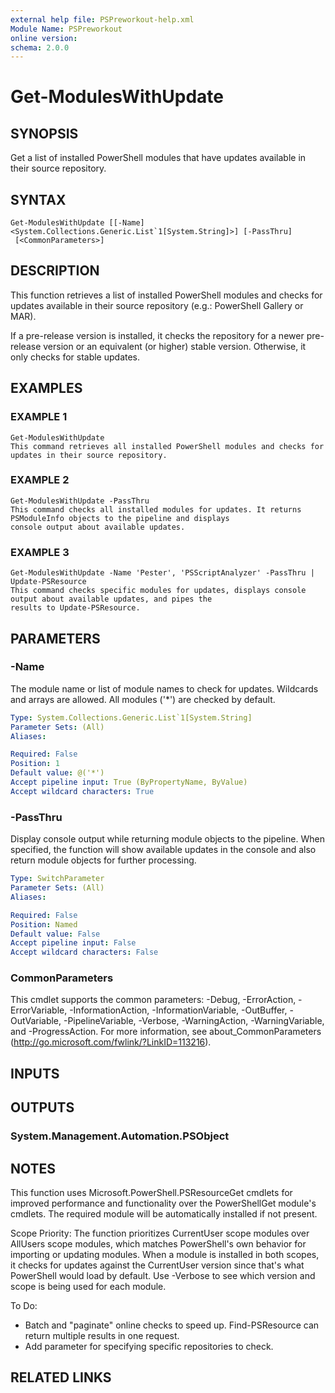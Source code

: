 ```yaml
---
external help file: PSPreworkout-help.xml
Module Name: PSPreworkout
online version:
schema: 2.0.0
---
```


# Get-ModulesWithUpdate

## SYNOPSIS
Get a list of installed PowerShell modules that have updates available in their source repository.

## SYNTAX

```
Get-ModulesWithUpdate [[-Name] <System.Collections.Generic.List`1[System.String]>] [-PassThru]
 [<CommonParameters>]
```

## DESCRIPTION
This function retrieves a list of installed PowerShell modules and checks for updates available in their source
repository (e.g.: PowerShell Gallery or MAR).

If a pre-release version is installed, it checks the repository for a newer pre-release version or an equivalent
(or higher) stable version.
Otherwise, it only checks for stable updates.

## EXAMPLES

### EXAMPLE 1
```
Get-ModulesWithUpdate
This command retrieves all installed PowerShell modules and checks for updates in their source repository.
```

### EXAMPLE 2
```
Get-ModulesWithUpdate -PassThru
This command checks all installed modules for updates. It returns PSModuleInfo objects to the pipeline and displays
console output about available updates.
```

### EXAMPLE 3
```
Get-ModulesWithUpdate -Name 'Pester', 'PSScriptAnalyzer' -PassThru | Update-PSResource
This command checks specific modules for updates, displays console output about available updates, and pipes the
results to Update-PSResource.
```

## PARAMETERS

### -Name
The module name or list of module names to check for updates.
Wildcards and arrays are allowed.
All modules ('*') are checked by default.

```yaml
Type: System.Collections.Generic.List`1[System.String]
Parameter Sets: (All)
Aliases:

Required: False
Position: 1
Default value: @('*')
Accept pipeline input: True (ByPropertyName, ByValue)
Accept wildcard characters: True
```

### -PassThru
Display console output while returning module objects to the pipeline.
When specified, the function
will show available updates in the console and also return module objects for further processing.

```yaml
Type: SwitchParameter
Parameter Sets: (All)
Aliases:

Required: False
Position: Named
Default value: False
Accept pipeline input: False
Accept wildcard characters: False
```

### CommonParameters
This cmdlet supports the common parameters: -Debug, -ErrorAction, -ErrorVariable, -InformationAction, -InformationVariable, -OutBuffer, -OutVariable, -PipelineVariable, -Verbose, -WarningAction, -WarningVariable, and -ProgressAction. 
For more information, see about_CommonParameters (http://go.microsoft.com/fwlink/?LinkID=113216).

## INPUTS

## OUTPUTS

### System.Management.Automation.PSObject
## NOTES
This function uses Microsoft.PowerShell.PSResourceGet cmdlets for improved performance and functionality over the
PowerShellGet module's cmdlets.
The required module will be automatically installed if not present.

Scope Priority: The function prioritizes CurrentUser scope modules over AllUsers scope modules, which matches
PowerShell's own behavior for importing or updating modules.
When a module is installed in both scopes, it checks
for updates against the CurrentUser version since that's what PowerShell would load by default.
Use -Verbose to see
which version and scope is being used for each module.

To Do:
- Batch and "paginate" online checks to speed up.
Find-PSResource can return multiple results in one request.
- Add parameter for specifying specific repositories to check.

## RELATED LINKS
